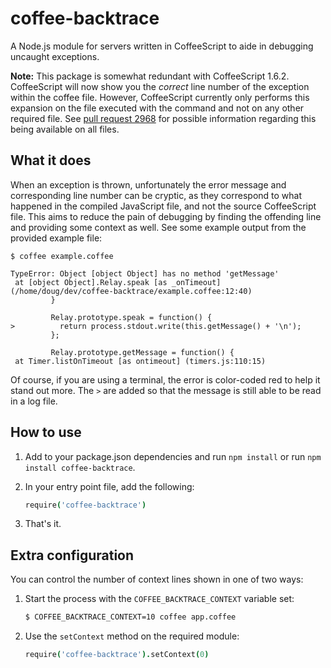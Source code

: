 # coffee-backtrace

A Node.js module for servers written in CoffeeScript to aide in debugging
uncaught exceptions.

**Note:** This package is somewhat redundant with CoffeeScript 1.6.2.
CoffeeScript will now show you the *correct* line number of the exception within
the coffee file. However, CoffeeScript currently only performs this expansion on
the file executed with the command and not on any other required file. See [pull
request 2968](https://github.com/jashkenas/coffee-script/pull/2968) for possible
information regarding this being available on all files.

## What it does

When an exception is thrown, unfortunately the error message and corresponding
line number can be cryptic, as they correspond to what happened in the compiled
JavaScript file, and not the source CoffeeScript file. This aims to reduce the
pain of debugging by finding the offending line and providing some context as
well. See some example output from the provided example file:

```
$ coffee example.coffee

TypeError: Object [object Object] has no method 'getMessage'
 at [object Object].Relay.speak [as _onTimeout] (/home/doug/dev/coffee-backtrace/example.coffee:12:40)
         }

         Relay.prototype.speak = function() {
>          return process.stdout.write(this.getMessage() + '\n');
         };

         Relay.prototype.getMessage = function() {
 at Timer.listOnTimeout [as ontimeout] (timers.js:110:15)
```

Of course, if you are using a terminal, the error is color-coded red to help it
stand out more. The `>` are added so that the message is still able to be read
in a log file.

## How to use

1. Add to your package.json dependencies and run `npm install` or run `npm install coffee-backtrace`.

2. In your entry point file, add the following:

    ```coffee
    require('coffee-backtrace')
    ```

3. That's it.

## Extra configuration

You can control the number of context lines shown in one of two ways:

1. Start the process with the `COFFEE_BACKTRACE_CONTEXT` variable set:

    ```sh
    $ COFFEE_BACKTRACE_CONTEXT=10 coffee app.coffee
    ```

2. Use the `setContext` method on the required module:

    ```coffee
    require('coffee-backtrace').setContext(0)
    ```
